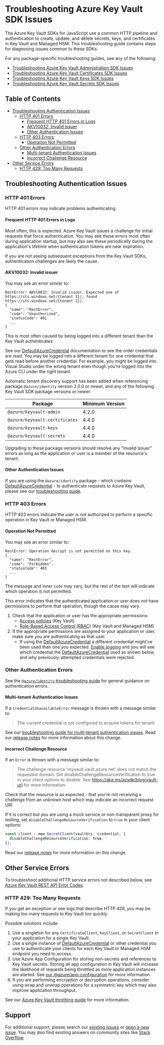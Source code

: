 # Troubleshooting Azure Key Vault SDK Issues

The Azure Key Vault SDKs for JavaScript use a common HTTP pipeline and authentication to create, update, and delete secrets,
keys, and certificates in Key Vault and Managed HSM. This troubleshooting guide contains steps for diagnosing issues
common to these SDKs.

For any package-specific troubleshooting guides, see any of the following:

- [Troubleshooting Azure Key Vault Administration SDK Issues](https://github.com/Azure/azure-sdk-for-js/blob/main/sdk/keyvault/keyvault-admin/TROUBLESHOOTING.md)
- [Troubleshooting Azure Key Vault Certificates SDK Issues](https://github.com/Azure/azure-sdk-for-js/blob/main/sdk/keyvault/keyvault-certificates/TROUBLESHOOTING.md)
- [Troubleshooting Azure Key Vault Keys SDK Issues](https://github.com/Azure/azure-sdk-for-js/blob/main/sdk/keyvault/keyvault-keys/TROUBLESHOOTING.md)
- [Troubleshooting Azure Key Vault Secrets SDK Issues](https://github.com/Azure/azure-sdk-for-js/blob/main/sdk/keyvault/keyvault-secrets/TROUBLESHOOTING.md)

## Table of Contents

- [Troubleshooting Authentication Issues](#troubleshooting-authentication-issues)
  - [HTTP 401 Errors](#http-401-errors)
    - [Frequent HTTP 401 Errors in Logs](#frequent-http-401-errors-in-logs)
    - [AKV10032: Invalid issuer](#akv10032-invalid-issuer)
    - [Other Authentication Issues](#other-authentication-issues)
  - [HTTP 403 Errors](#http-403-errors)
    - [Operation Not Permitted](#operation-not-permitted)
  - [Other Authentication Errors](#other-authentication-errors)
    - [Multi-tenant Authentication Issues](#multi-tenant-authentication-issues)
    - [Incorrect Challenge Resource](#incorrect-challenge-resource)
- [Other Service Errors](#other-service-errors)
  - [HTTP 429: Too Many Requests](#http-429-too-many-requests)

## Troubleshooting Authentication Issues

### HTTP 401 Errors

HTTP 401 errors may indicate problems authenticating.

#### Frequent HTTP 401 Errors in Logs

Most often, this is expected. Azure Key Vault issues a challenge for initial requests that force authentication. You may see these errors most often during application startup, but may also see these periodically during the application's lifetime when authentication tokens are near expiration.

If you are not seeing subsequent exceptions from the Key Vault SDKs, authentication challenges are likely the cause.

#### AKV10032: Invalid issuer

You may see an error similar to:

```text
RestError: AKV10032: Invalid issuer. Expected one of https://sts.windows.net/{tenant 1}/, found https://sts.windows.net/{tenant 2}/.
{
  "name": "RestError",
  "code": "Unauthorized",
  "statusCode": 401
  ...
}
```

This is most often caused by being logged into a different tenant than the Key Vault authenticates.

See our [DefaultAzureCredential] documentation to see the order credentials are read. You may be logged into a different tenant for one credential that gets read before another credential. For example, you might be logged into Visual Studio
under the wrong tenant even though you're logged into the Azure CLI under the right tenant.

Automatic tenant discovery support has been added when referencing package `@azure/identity` version
2.0.0 or newer, and any of the following Key Vault SDK package versions or newer:

| Package                        | Minimum Version |
| ------------------------------ | --------------- |
| `@azure/keyvault-admin`        | 4.2.0           |
| `@azure/keyvault-certificates` | 4.4.0           |
| `@azure/keyvault-keys`         | 4.4.0           |
| `@azure/keyvault-secrets`      | 4.4.0           |

Upgrading to these package versions should resolve any "Invalid Issuer" errors as long as the application or user is a member of the resource's tenant.

#### Other Authentication Issues

If you are using the `@azure/identity` package - which contains [DefaultAzureCredential] - to authenticate requests to Azure Key Vault, please see our [troubleshooting guide](https://aka.ms/azsdk/js/identity/troubleshoot).

### HTTP 403 Errors

HTTP 403 errors indicate the user is not authorized to perform a specific operation in Key Vault or Managed HSM.

#### Operation Not Permitted

You may see an error similar to:

```text
RestError: Operation decrypt is not permitted on this key.
{
  "name": "RestError",
  "code": "Forbidden",
  "statusCode": 403
  ...
}
```

The message and inner `code` may vary, but the rest of the text will indicate which operation is not permitted.

This error indicates that the authenticated application or user does not have permissions to perform that operation, though the cause may vary.

1. Check that the application or user has the appropriate permissions:
   - [Access policies](https://docs.microsoft.com/azure/key-vault/general/assign-access-policy) (Key Vault)
   - [Role-Based Access Control (RBAC)](https://docs.microsoft.com/azure/key-vault/general/rbac-guide) (Key Vault and Managed HSM)
2. If the appropriate permissions are assigned to your application or user, make sure you are authenticating as that user.
   - If using the [DefaultAzureCredential] a different credential might've been used than one you expected. [Enable logging](https://github.com/Azure/azure-sdk-for-js/blob/main/sdk/identity/identity/README.md#logging) and you will see which credential the [DefaultAzureCredential] used as shown below, and why previously-attempted credentials were rejected.

### Other Authentication Errors

See the [`@azure/identity` troubleshooting guide] for general guidance on authentication errors.

#### Multi-tenant Authentication Issues

If a `CredentialUnavailableError` message is thrown with a message similar to:

> The current credential is not configured to acquire tokens for tenant

See our [troubleshooting guide for multi-tenant authentication issues](https://github.com/Azure/azure-sdk-for-js/blob/main/sdk/identity/identity/TROUBLESHOOTING.md#troubleshoot-multi-tenant-authentication-issues).
Read our [release notes](https://aka.ms/azsdk/blog/multi-tenant-guidance) for more information about this change.

#### Incorrect Challenge Resource

If an `Error` is thrown with a message similar to:

> The challenge resource 'myvault.vault.azure.net' does not match the requested domain. Set disableChallengeResourceVerification to true in your client options to disable. See https://aka.ms/azsdk/blog/vault-uri for more information.

Check that the resource is as expected - that you're not receiving a challenge from an unknown host which may indicate an incorrect request URI.

If it is correct but you are using a mock service or non-transparent proxy for testing, set `disableChallengeResourceVerification` to `true` in your client options:

```typescript
const client = new SecretClient(vaultUri, credential, {
  disableChallengeResourceVerification: true,
});
```

Read our [release notes](https://aka.ms/azsdk/blog/vault-uri) for more information on this change.

## Other Service Errors

To troubleshoot additional HTTP service errors not described below, see [Azure Key Vault REST API Error Codes](https://docs.microsoft.com/azure/key-vault/general/rest-error-codes).

### HTTP 429: Too Many Requests

If you get an exception or see logs that describe HTTP 429, you may be making too many requests to Key Vault too quickly.

Possible solutions include:

1. Use a singleton for any `CertificateClient`, `KeyClient`, or `SecretClient` in your application for a single Key Vault.
2. Use a single instance of [DefaultAzureCredential] or other credential you use to authenticate your clients for each Key Vault or Managed HSM endpoint you need to access.
3. Use Azure App Configuration for storing non-secrets and references to Key Vault secrets. Storing all app configuration in Key Vault will increase the likelihood of requests being throttled as more application instances are started. See [our @azure/app-configuration](https://github.com/Azure/azure-sdk-for-js/blob/main/sdk/appconfiguration/app-configuration/README.md) for more information.
4. If you are performing encryption or decryption operations, consider using wrap and unwrap operations for a symmetric key which may also improve application throughput.

See our [Azure Key Vault throttling guide](https://docs.microsoft.com/azure/key-vault/general/overview-throttling) for more information.

## Support

For additional support, please search our [existing issues](https://github.com/Azure/azure-sdk-for-js/issues) or [open a new issue](https://github.com/Azure/azure-sdk-for-net/issues/new/choose). You may also find existing answers on community sites like [Stack Overflow](https://stackoverflow.com/questions/tagged/azure-keyvault+node.js).

[DefaultAzureCredential]: https://github.com/Azure/azure-sdk-for-js/blob/main/sdk/identity/identity/README.md#defaultazurecredential
[`@azure/identity` troubleshooting guide]: https://github.com/Azure/azure-sdk-for-js/blob/main/sdk/identity/identity/TROUBLESHOOTING.md
